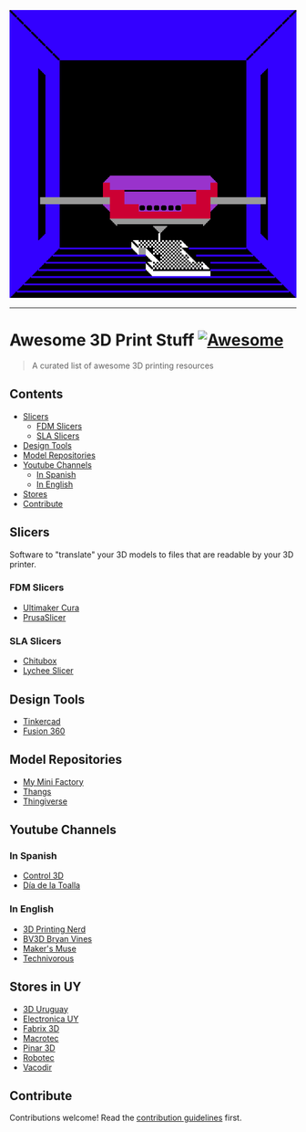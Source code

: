 <div>
  <p align="center">
    <a href="https://awesome-ruby.com"><img src="./giphy.gif"></a>
  </p>
  <hr>
</div>

# Awesome 3D Print Stuff [![Awesome](https://awesome.re/badge.svg)](https://awesome.re)

> A curated list of awesome 3D printing resources

## Contents

  - [Slicers](#slicers)
    - [FDM Slicers](#fdm-slicers)
    - [SLA Slicers](#sla-slicers)
  - [Design Tools](#design-tools)
  - [Model Repositories](#model-repositories)
  - [Youtube Channels](#youtube-channels)
    - [In Spanish](#in-spanish)
    - [In English](#in-english)
  - [Stores](#stores-in-uy)
  - [Contribute](#contribute)


## Slicers

Software to "translate" your 3D models to files that are readable by your 3D printer.

### FDM Slicers

- [Ultimaker Cura](https://ultimaker.com/software/ultimaker-cura)
- [PrusaSlicer](https://www.prusa3d.com/prusaslicer/)

### SLA Slicers

- [Chitubox](https://www.chitubox.com/)
- [Lychee Slicer](https://lychee.mango3d.io)

## Design Tools

- [Tinkercad](https://www.tinkercad.com)
- [Fusion 360](https://www.autodesk.com/products/fusion-360/personal)

## Model Repositories

- [My Mini Factory](https://www.myminifactory.com)
- [Thangs](https://www.thangs.com/)
- [Thingiverse](https://www.thingiverse.com)

## Youtube Channels

### In Spanish
- [Control 3D](https://www.youtube.com/channel/UC_i4m-pDROARtY3cmgrJhDA)
- [Día de la Toalla](https://www.youtube.com/channel/UCN5BIlDWWsBqv71kukTi2IQ)

### In English
- [3D Printing Nerd](https://www.youtube.com/channel/UC_7aK9PpYTqt08ERh1MewlQ)
- [BV3D Bryan Vines](https://www.youtube.com/channel/UCeb9rinkpNb9VtPyx2fQ_qQ)
- [Maker's Muse](https://www.youtube.com/channel/UCxQbYGpbdrh-b2ND-AfIybg)
- [Technivorous](https://www.youtube.com/channel/UCuMbDfVJqY4XnWbTUmH3AmQ)

## Stores in UY

- [3D Uruguay](https://3duruguay.com)
- [Electronica UY](https://www.electronica.uy)
- [Fabrix 3D](https://www.fabrix3d.com)
- [Macrotec](https://www.macrotec.com.uy)
- [Pinar 3D](https://pinar3d.com)
- [Robotec](https://www.robotec.com.uy)
- [Vacodir](https://www.vacodir.com.uy)

## Contribute

Contributions welcome! Read the [contribution guidelines](contributing.md) first.
